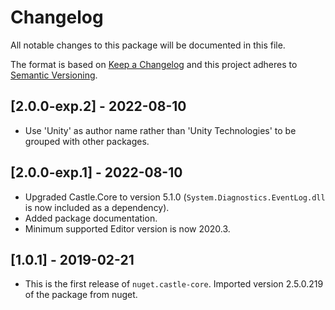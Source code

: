 # Changelog

All notable changes to this package will be documented in this file.

The format is based on [Keep a Changelog](http://keepachangelog.com/en/1.0.0/) and this project adheres to
[Semantic Versioning](http://semver.org/spec/v2.0.0.html).

## [2.0.0-exp.2] - 2022-08-10

- Use 'Unity' as author name rather than 'Unity Technologies' to be grouped with other packages.

## [2.0.0-exp.1] - 2022-08-10

- Upgraded Castle.Core to version 5.1.0 (`System.Diagnostics.EventLog.dll` is now included as a dependency).
- Added package documentation.
- Minimum supported Editor version is now 2020.3.

## [1.0.1] - 2019-02-21

- This is the first release of `nuget.castle-core`. Imported version 2.5.0.219 of the package from nuget.
